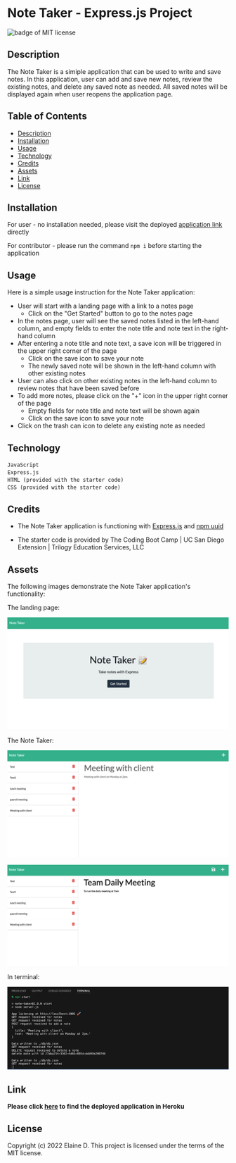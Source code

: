 # Note Taker - Express.js Project

![badge of MIT license](https://img.shields.io/badge/license-MIT-9cf)

## Description

The Note Taker is a simiple application that can be used to write and save notes. In this application, user can add and save new notes, review the existing notes, and delete any saved note as needed. All saved notes will be displayed again when user reopens the application page.

## Table of Contents

- [Description](#description)
- [Installation](#installation)
- [Usage](#usage)
- [Technology](#technology)
- [Credits](#credits)
- [Assets](#assets)
- [Link](#link)
- [License](#license)

## Installation

For user - no installation needed, please visit the deployed [application link](https://note-taker-express-js-123.herokuapp.com/) directly

For contributor - please run the command `npm i` before starting the application

## Usage

Here is a simple usage instruction for the Note Taker application:
- User will start with a landing page with a link to a notes page
    - Click on the "Get Started" button to go to the notes page
- In the notes page, user will see the saved notes listed in the left-hand column, and empty fields to enter the note title and note text in the right-hand column
- After entering a note title and note text, a save icon will be triggered in the upper right corner of the page
    - Click on the save icon to save your note
    - The newly saved note will be shown in the left-hand column with other existing notes
- User can also click on other existing notes in the left-hand column to review notes that have been saved before
- To add more notes, please click on the "+" icon in the upper right corner of the page
    - Empty fields for note title and note text will be shown again
    - Click on the save icon to save your note
- Click on the trash can icon to delete any existing note as needed

## Technology
```md
JavaScript
Express.js
HTML (provided with the starter code)
CSS (provided with the starter code)
```

## Credits

- The Note Taker application is functioning with [Express.js](https://expressjs.com/) and [npm uuid](https://www.npmjs.com/package/uuid)

- The starter code is provided by The Coding Boot Camp | UC San Diego Extension | Trilogy Education Services, LLC

## Assets

The following images demonstrate the Note Taker application's functionality:

The landing page:

![image of the landing page](assets/images/landing-page.png)

The Note Taker:

![image of the Note Taker application](assets/images/note-taker-show-note.png)

![image of the Note Taker application](assets/images/note-taker-save-note.png)

In terminal:

![image for terminal](assets/images/terminal.png)

## Link

**Please click [here](https://note-taker-express-js-123.herokuapp.com/) to find the deployed application in Heroku**

## License

Copyright (c) 2022 Elaine D. This project is licensed under the terms of the MIT license.